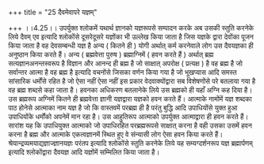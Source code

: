 +++
title = "25 दैवमेवापरे यज्ञम्"

+++
।।4.25।। उपर्युक्त श्लोकमें यथार्थ ज्ञानको यज्ञरूपसे सम्पादन करके अब उसकी
स्तुति करनेके लिये दैवम् एव इत्यादि श्लोकोंसे दूसरेदूसरे यज्ञोंका भी
उल्लेख किया जाता है जिस यज्ञके द्वारा देवोंका पूजन किया जाता है वह
देवसम्बन्धी यज्ञ है अन्य ( कितने ही ) योगी अर्थात् कर्म करनेवाले लोग उस
दैवयज्ञका ही अनुष्ठान किया करते हैं। अन्य ( ब्रह्मवेत्ता पुरुष )
ब्रह्माग्निमें ( हवन करते हैं ) अर्थात् ब्रह्म सत्यज्ञानअनन्तस्वरूप है
विज्ञान और आनन्द ही ब्रह्म है जो साक्षात् अपरोक्ष ( प्रत्यक्ष ) है वह
ब्रह्म है जो सर्वान्तर आत्मा है वह ब्रह्म है इत्यादि वचनोंसे जिसका वर्णन
किया गया है जो भूखप्यास आदि समस्त सांसारिक धर्मोंसे रहित है जो ऐसा नहीं
ऐसा नहीं इस प्रकार वेदवाक्योंद्वारा सब विशेषणोंसे परे बतलाया गया है वह
ब्रह्म शब्दसे कहा जाता है। हवनका अधिकरण बतलानेके लिये उस ब्रह्मको ही
यहाँ अग्नि कह दिया है। उस ब्रह्मरूप अग्निमें कितने ही ब्रह्मवेत्ता
ज्ञानी यज्ञद्वारा यज्ञको हवन करते हैं। आत्माके नामोंमें यज्ञ शब्दका पाठ
होनेसे आत्माका नाम यज्ञ है जो कि वास्तवमें परब्रह्म ही है परंतु बुद्धि
आदि उपाधियोंसे युक्त हुआ उपाधियोंके धर्मोंको अपनेमें मान रहा है। उस
आहुतिरूप आत्माको उपर्युक्त आत्माद्वारा ही हवन करते हैं। सारांश यह कि
उपाधियुक्त आत्माको जो उपाधिरहित परब्रह्मरूपसे साक्षात् करना है वही उसका
उसमें हवन करना है ब्रह्म और आत्माके एकत्वज्ञानमें स्थित हुए वे संन्यासी
लोग ऐसा हवन किया करते हैं। श्रेयान्द्रव्यमयाद्यज्ञाज्ज्ञानयज्ञः परंतप
इत्यादि श्लोकोंसे स्तुति करनेके लिये यह सम्यग्दर्शनरूप यज्ञ
ब्रह्मार्पणम् इत्यादि श्लोकोंद्वारा दैवयज्ञ आदि यज्ञोंमें सम्मिलित किया
जाता है।
